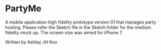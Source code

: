 # PartyMe
A mobile application high fidelity prototype version 01 that manages party hosting. 
Please refer the Sketch file in the Sketch folder for the medium fidelity mock up. 
The screen size was aimed for iPhone 7.

Written by Ashley JH Koo
